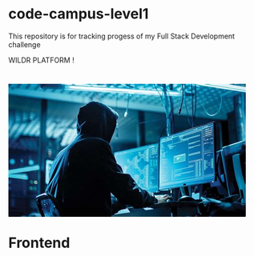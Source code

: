 # code-campus-level1
This repository is for tracking progess of my Full Stack Development challenge
<!DOCTYPE html>
<html lang="en">
<head>
    <meta charset="UTF-8">
  
</head>
<body>
   
<hi> WILDR PLATFORM !<h1>
<img src="./a.jpeg" alt="Image Description">
 <p> Frontend </p>
</body>
</html>